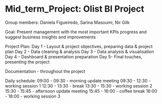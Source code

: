 # **Mid_term_Project: Olist BI Project**

Group members: Daniela Figueiredo, Sarina Masoumi, Nir Gilk 

Goal: Present management with the most important KPIs progress and suggest business insights and improvements 

Project Plan: 
Day 1 - Layout & project objectives, preparing data & project plan 
Day 2 - Data cleaning & analysis 
Day 3 - Data analysis & visualisation 
Day 4 - Dashboard & presentation preparation 
Day 5-  Final touches, presenting the project 

Documentation - throughout the project 

Daily schedule: 
09:00 - 09:30 - morning update meeting
09:30 - 12:30 - working session 1 
12:30 - 13:30 - break 
13:30 - 15:30 - working session 2 
15:30 - 15:45 - afternoon update meeting 
15:45 - 16:00 - coffee break
16:00 - 18:00 - working session 3  
